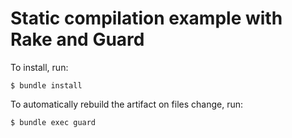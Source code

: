 Static compilation example with Rake and Guard
==============================================

To install, run:

    $ bundle install

To automatically rebuild the artifact on files change, run:

    $ bundle exec guard
